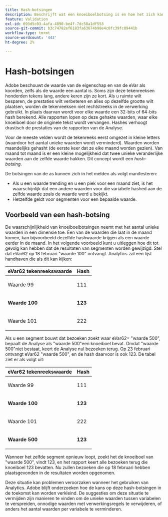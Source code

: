 ```yaml
---
title: Hash-botsingen
description: Beschrijft wat een knoeiboelbotsing is en hoe het zich kan manifesteren.
feature: Validation
exl-id: 693d5c03-4afa-4890-be4f-7dc58a1df553
source-git-commit: b3c74782ef6183fa63674b98e4c0fc39fc09441b
workflow-type: tm+mt
source-wordcount: '443'
ht-degree: 2%

---
```


# Hash-botsingen

Adobe beschouwt de waarde van de eigenschap en van de eVar als koorden, zelfs als de waarde een aantal is. Soms zijn deze tekenreeksen honderden tekens lang, andere keren zijn ze kort. Als u ruimte wilt besparen, de prestaties wilt verbeteren en alles op dezelfde grootte wilt plaatsen, worden de tekenreeksen niet rechtstreeks in de verwerking gebruikt. In plaats daarvan wordt voor elke waarde een 32-bits of 64-bits hash berekend. Alle rapporten lopen op deze gehakte waarden, waar elke knoeiboel door de originele tekst wordt vervangen. Hashes verhoogt drastisch de prestaties van de rapporten van de Analyse.

Voor de meeste velden wordt de tekenreeks eerst omgezet in kleine letters (waardoor het aantal unieke waarden wordt verminderd). Waarden worden maandelijks gehasht (de eerste keer dat ze elke maand worden gezien). Van maand tot maand is er een kleine mogelijkheid dat twee unieke veranderlijke waarden aan de zelfde waarde hakken. Dit concept wordt een *hash-botsing*.

De botsingen van de as kunnen zich in het melden als volgt manifesteren:

* Als u een waarde trending en u een piek voor een maand ziet, is het waarschijnlijk dat een andere waarden voor die variabele hashed aan de zelfde waarde zoals de waarde werd u bekijkt.
* Hetzelfde geldt voor segmenten voor een bepaalde waarde.

## Voorbeeld van een hash-botsing

De waarschijnlijkheid van knoeiboelbotsingen neemt met het aantal unieke waarden in een dimensie toe. Een van de waarden die laat in de maand komen, kan bijvoorbeeld dezelfde hashwaarde krijgen als een waarde eerder in de maand. In het volgende voorbeeld kunt u uitleggen hoe dit tot gevolg kan hebben dat de resultaten van segmenten worden gewijzigd. Stel dat eVar62 op 18 februari &quot;waarde 100&quot; ontvangt. Analytics zal een lijst handhaven die als dit kan kijken:

<table id="table_6A49D1D5932E485DB2083154897E5074"> 
 <thead> 
  <tr> 
   <th colname="col1" class="entry"> eVar62 tekenreekswaarde </th> 
   <th colname="col2" class="entry"> Hash </th> 
  </tr> 
 </thead>
 <tbody> 
  <tr> 
   <td colname="col1"> <p> Waarde 99 </p> </td> 
   <td colname="col2"> <p> 111 </p> </td> 
  </tr> 
  <tr> 
   <td colname="col1"> <p> <b> Waarde 100</b> </p> </td> 
   <td colname="col2"> <p> <b> 123</b> </p> </td> 
  </tr> 
  <tr> 
   <td colname="col1"> <p> Waarde 101 </p> </td> 
   <td colname="col2"> <p> 222 </p> </td> 
  </tr> 
 </tbody> 
</table>

Als u een segment bouwt dat bezoeken zoekt waar eVar62= &quot;waarde 500&quot;, bepaalt de Analyse als &quot;waarde 500&quot;een knoeiboel bevat. Omdat &quot;waarde 500&quot;niet bestaat, keert de Analyse nul bezoeken terug. Op 23 februari ontvangt eVar62 &quot;waarde 500&quot;, en de hash daarvoor is ook 123. De tabel ziet er als volgt uit:

<table id="table_5FCF0BCDA5E740CCA266A822D9084C49"> 
 <thead> 
  <tr> 
   <th colname="col1" class="entry"> eVar62 tekenreekswaarde </th> 
   <th colname="col2" class="entry"> Hash </th> 
  </tr> 
 </thead>
 <tbody> 
  <tr> 
   <td colname="col1"> <p> Waarde 99 </p> </td> 
   <td colname="col2"> <p> 111 </p> </td> 
  </tr> 
  <tr> 
   <td colname="col1"> <p> <b> Waarde 100</b> </p> </td> 
   <td colname="col2"> <p> <b> 123</b> </p> </td> 
  </tr> 
  <tr> 
   <td colname="col1"> <p> Waarde 101 </p> </td> 
   <td colname="col2"> <p> 222 </p> </td> 
  </tr> 
  <tr> 
   <td colname="col1"> <p> <b> Waarde 500</b> </p> </td> 
   <td colname="col2"> <p> <b> 123</b> </p> </td> 
  </tr> 
 </tbody> 
</table>

Wanneer het zelfde segment opnieuw loopt, zoekt het de knoeiboel van &quot;waarde 500&quot;, vindt 123, en het rapport keert alle bezoeken terug die knoeiboel 123 bevatten. Nu zullen bezoeken die op 18 februari hebben plaatsgevonden in de resultaten worden opgenomen.

Deze situatie kan problemen veroorzaken wanneer het gebruiken van Analytics. Adobe blijft onderzoeken hoe de kans op deze hash-botsingen in de toekomst kan worden verkleind. De suggesties om deze situatie te vermijden zijn manieren te vinden om de unieke waarden tussen variabelen te verspreiden, onnodige waarden met verwerkingsregels te verwijderen, of anders het aantal waarden per variabele te verminderen.
